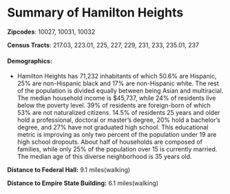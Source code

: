 # Summary of Hamilton Heights


**Zipcodes**: 10027, 10031, 10032 


**Census Tracts**: 217.03, 223.01, 225, 227, 229, 231, 233, 235.01, 237

#### Demographics: ####
   * Hamilton Heights has 71,232 inhabitants of which 50.6% are
Hispanic, 25% are non-Hispanic black and 17% are non-Hispanic white. The
rest of the population is divided equally between being Asian and
multiracial. The median household income is $45,737, while 24% of
residents live below the poverty level. 39% of residents are foreign-born of
which 53% are not naturalized citizens. 14.5% of residents 25 years and
older hold a professional, doctoral or master’s degree, 20% hold a bachelor’s
degree, and 27% have not graduated high school. This educational metric is
improving as only two percent of the population under 19 are high school
dropouts. About half of households are composed of families, while only
25% of the population over 15 is currently married. The median age of this
diverse neighborhood is 35 years old.


**Distance to Federal Hall:** 9.1 miles(walking)

**Distance to Empire State Building:** 6.1 miles(walking)

<script src="https://embed.github.com/view/geojson/abner-kahan/Hamilton-Heights-Citi-Bikes
/master/<HC8.geojson"></script>



